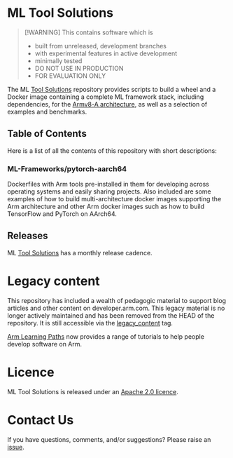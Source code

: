 # ML Tool Solutions

>   [!WARNING]
> This contains software which is
> - built from unreleased, development branches
> - with experimental features in active development
> - minimally tested
> - DO NOT USE IN PRODUCTION
> - FOR EVALUATION ONLY

The ML [Tool Solutions](https://github.com/ARM-software/Tool-Solutions) repository provides scripts to build a wheel and a Docker image containing a complete ML framework stack, including dependencies, for the [Armv8-A architecture](https://developer.arm.com/architectures/cpu-architecture/a-profile), as well as a selection of examples and benchmarks.

## Table of Contents
Here is a list of all the contents of this repository with short descriptions:

### ML-Frameworks/pytorch-aarch64
Dockerfiles with Arm tools pre-installed in them for developing across operating systems and easily sharing projects. Also included are some examples of how to build multi-architecture docker images supporting the Arm architecture and other Arm docker images such as how to build TensorFlow and PyTorch on AArch64.

## Releases
ML [Tool Solutions](https://github.com/ARM-software/Tool-Solutions) has a monthly release cadence.

# Legacy content
This repository has included a wealth of pedagogic material to support blog articles and other content on developer.arm.com. This legacy material is no longer actively maintained and has been removed from the HEAD of the repository. It is still accessible via the [legacy_content](https://github.com/ARM-software/Tool-Solutions/tree/legacy_content) tag.

[Arm Learning Paths](https://learn.arm.com) now provides a range of tutorials to help people develop software on Arm.

# Licence
ML Tool Solutions is released under an [Apache 2.0 licence](./LICENCE).

# Contact Us
If you have questions, comments, and/or suggestions? Please raise an [issue](https://github.com/ARM-software/Tool-Solutions/issues/new/choose).
